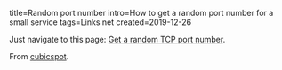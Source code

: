 title=Random port number
intro=How to get a random port number for a small service
tags=Links net
created=2019-12-26

Just navigate to this page: [Get a random TCP port number][1].

From [cubicspot][2].

[1]: https://www.random.org/integers/?num=1&min=5001&max=49151&col=5&base=10&format=html&rnd=new
[2]: https://cubicspot.blogspot.com/2016/04/need-random-tcp-port-number-for-your.html
